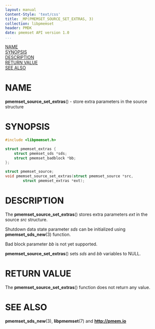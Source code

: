 ```yaml
---
layout: manual
Content-Style: 'text/css'
title: _MP(PMEMSET_SOURCE_SET_EXTRAS, 3)
collection: libpmemset
header: PMDK
date: pmemset API version 1.0
...
```


[comment]: <> (SPDX-License-Identifier: BSD-3-Clause)
[comment]: <> (Copyright 2021, Intel Corporation)

[comment]: <> (pmemset_source_set_extras.3 -- man page for pmemset_source_set_extras)

[NAME](#name)<br />
[SYNOPSIS](#synopsis)<br />
[DESCRIPTION](#description)<br />
[RETURN VALUE](#return-value)<br />
[SEE ALSO](#see-also)<br />

# NAME #

**pmemset_source_set_extras**() - store extra parameters in the source structure

# SYNOPSIS #

```c
#include <libpmemset.h>

struct pmemset_extras {
	struct pmemset_sds *sds;
	struct pmemset_badblock *bb;
};

struct pmemset_source;
void pmemset_source_set_extras(struct pmemset_source *src,
		struct pmemset_extras *ext);
```

# DESCRIPTION #

The **pmemset_source_set_extras**() stores extra parameters *ext* in the source
*src* structure.

Shutdown data state parameter *sds* can be initialized using **pmemset_sds_new**(3)
function.

Bad block parameter *bb* is not yet supported.

**pmemset_source_set_extras**() sets *sds* and *bb* variables to NULL.

# RETURN VALUE

The **pmemset_source_set_extras**() function does not return any value.

# SEE ALSO #

**pmemset_sds_new**(3),
**libpmemset**(7) and **<http://pmem.io>**
